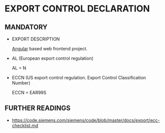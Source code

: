 # EXPORT CONTROL DECLARATION

## MANDATORY

- EXPORT DESCRIPTION

  [Angular](https://angular.io/) based web frontend project. 

- AL (European export control regulation)

  AL = N

- ECCN (US export control regulation. Export Control Classification Number)

  ECCN = EAR99S

## FURTHER READINGS

- <https://code.siemens.com/siemens/code/blob/master/docs/export/ecc-checklist.md>
